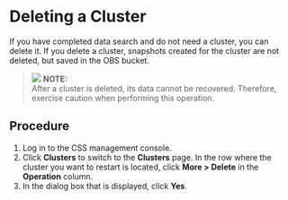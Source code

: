 # Deleting a Cluster<a name="css_01_0015"></a>

If you have completed data search and do not need a cluster, you can delete it. If you delete a cluster, snapshots created for the cluster are not deleted, but saved in the OBS bucket.

>![](/images/icon-note.gif) **NOTE:**   
>After a cluster is deleted, its data cannot be recovered. Therefore, exercise caution when performing this operation.  

## Procedure<a name="section175418313575"></a>

1.  Log in to the CSS management console.
2.  Click  **Clusters**  to switch to the  **Clusters**  page. In the row where the cluster you want to restart is located, click  **More \> Delete**  in the  **Operation**  column.
3.  In the dialog box that is displayed, click  **Yes**.

